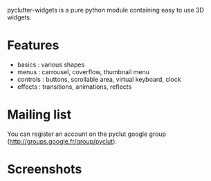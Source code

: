 pyclutter-widgets is a pure python module containing easy to use 3D widgets.

# Features #
  * basics : various shapes
  * menus : carrousel, coverflow, thumbnail menu
  * controls : buttons, scrollable area, virtual keyboard, clock
  * effects : transitions, animations, reflects

# Mailing list #
You can register an account on the pyclut google group (http://groups.google.fr/group/pyclut).

# Screenshots #

![![](http://pyclutter-widgets.googlecode.com/svn/wiki/images/thumb_carrousel.png)](http://pyclutter-widgets.googlecode.com/svn/wiki/images/carrousel.png)
![![](http://pyclutter-widgets.googlecode.com/svn/wiki/images/thumb_coverflow.png)](http://pyclutter-widgets.googlecode.com/svn/wiki/images/coverflow.png)
![![](http://pyclutter-widgets.googlecode.com/svn/wiki/images/thumb_thumbnailpage.png)](http://pyclutter-widgets.googlecode.com/svn/wiki/images/thumbnailpage.png)
![![](http://pyclutter-widgets.googlecode.com/svn/wiki/images/thumb_virtualkeyboard.png)](http://pyclutter-widgets.googlecode.com/svn/wiki/images/virtualkeyboard.png)